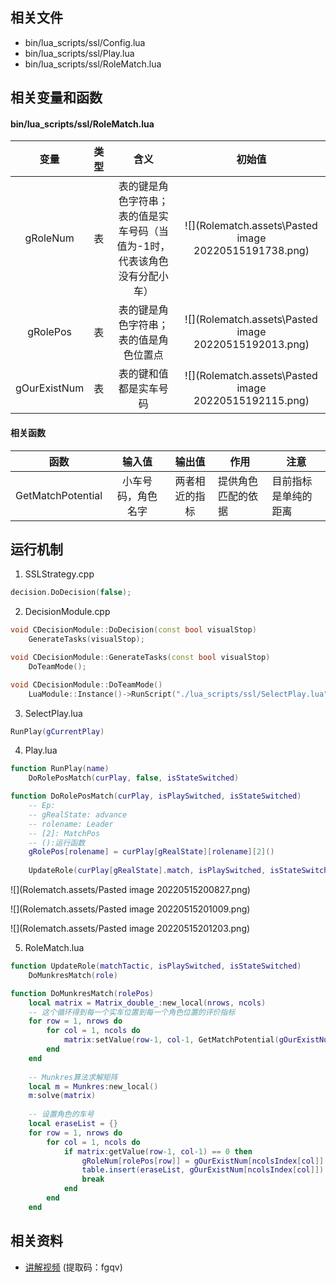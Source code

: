 ## 相关文件
- bin/lua_scripts/ssl/Config.lua
- bin/lua_scripts/ssl/Play.lua
- bin/lua_scripts/ssl/RoleMatch.lua

## 相关变量和函数
#### bin/lua_scripts/ssl/RoleMatch.lua
| 变量 | 类型 | 含义 | 初始值 |
|:----:|:-----|:---:|:------:|
| gRoleNum | 表 | 表的键是角色字符串；表的值是实车号码（当值为-1时，代表该角色没有分配小车） | ![](Rolematch.assets\Pasted image 20220515191738.png) |
| gRolePos | 表 | 表的键是角色字符串；表的值是角色位置点 | ![](Rolematch.assets\Pasted image 20220515192013.png)|
| gOurExistNum | 表 | 表的键和值都是实车号码 | ![](Rolematch.assets\Pasted image 20220515192115.png) |

#### 相关函数
| 函数 |       输入值       |     输出值     | 作用               | 注意                 |
|:--------------------:|:------------------:|:--------------:| ------------------ | -------------------- |
|  GetMatchPotential   | 小车号码，角色名字 | 两者相近的指标 | 提供角色匹配的依据 | 目前指标是单纯的距离 |

## 运行机制
1. SSLStrategy.cpp
```cpp
decision.DoDecision(false);
```

2. DecisionModule.cpp
```cpp
void CDecisionModule::DoDecision(const bool visualStop)
	GenerateTasks(visualStop);	

void CDecisionModule::GenerateTasks(const bool visualStop)
	DoTeamMode();

void CDecisionModule::DoTeamMode()
	LuaModule::Instance()->RunScript("./lua_scripts/ssl/SelectPlay.lua");
```

3. SelectPlay.lua
```lua
RunPlay(gCurrentPlay)
```

4. Play.lua
```lua
function RunPlay(name)
	DoRolePosMatch(curPlay, false, isStateSwitched)
```

```lua
function DoRolePosMatch(curPlay, isPlaySwitched, isStateSwitched)
	-- Ep: 
	-- gRealState: advance 
	-- rolename: Leader
	-- [2]: MatchPos
	-- ():运行函数
	gRolePos[rolename] = curPlay[gRealState][rolename][2]()
	
	UpdateRole(curPlay[gRealState].match, isPlaySwitched, isStateSwitched)
```

![](Rolematch.assets/Pasted image 20220515200827.png)

![](Rolematch.assets/Pasted image 20220515201009.png)

![](Rolematch.assets/Pasted image 20220515201203.png)

5. RoleMatch.lua
```lua
function UpdateRole(matchTactic, isPlaySwitched, isStateSwitched)
	DoMunkresMatch(role)

function DoMunkresMatch(rolePos)
	local matrix = Matrix_double_:new_local(nrows, ncols)
	-- 这个循环得到每一个实车位置到每一个角色位置的评价指标
	for row = 1, nrows do
		for col = 1, ncols do
			matrix:setValue(row-1, col-1, GetMatchPotential(gOurExistNum[ncolsIndex[col]], rolePos[row]))
		end
	end
	
	-- Munkres算法求解矩阵
	local m = Munkres:new_local()
	m:solve(matrix)
	
	-- 设置角色的车号	
	local eraseList = {}
	for row = 1, nrows do	
		for col = 1, ncols do
			if matrix:getValue(row-1, col-1) == 0 then
				gRoleNum[rolePos[row]] = gOurExistNum[ncolsIndex[col]]
				table.insert(eraseList, gOurExistNum[ncolsIndex[col]])
				break
			end
		end
	end
```

## 相关资料
- [讲解视频](https://jbox.sjtu.edu.cn/l/j1REOs) (提取码：fgqv)
